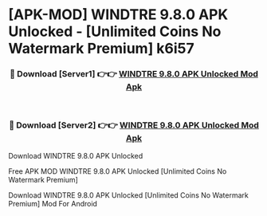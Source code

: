 # [APK-MOD] WINDTRE 9.8.0 APK Unlocked - [Unlimited Coins No Watermark Premium] k6i57



<div align="center">
<h3>🔴 Download [Server1] 👉👉 <a href="https://momento.my/?title=WINDTRE_9.8.0_APK_Unlocked">WINDTRE 9.8.0 APK Unlocked Mod Apk</a></h3><br>

<h3>🔴 Download [Server2] 👉👉 <a href="https://momento.my/?title=WINDTRE_9.8.0_APK_Unlocked">WINDTRE 9.8.0 APK Unlocked Mod Apk</a></h3>
</div>



Download WINDTRE 9.8.0 APK Unlocked 

Free APK MOD WINDTRE 9.8.0 APK Unlocked [Unlimited Coins No Watermark Premium]

Download WINDTRE 9.8.0 APK Unlocked [Unlimited Coins No Watermark Premium] Mod For Android
